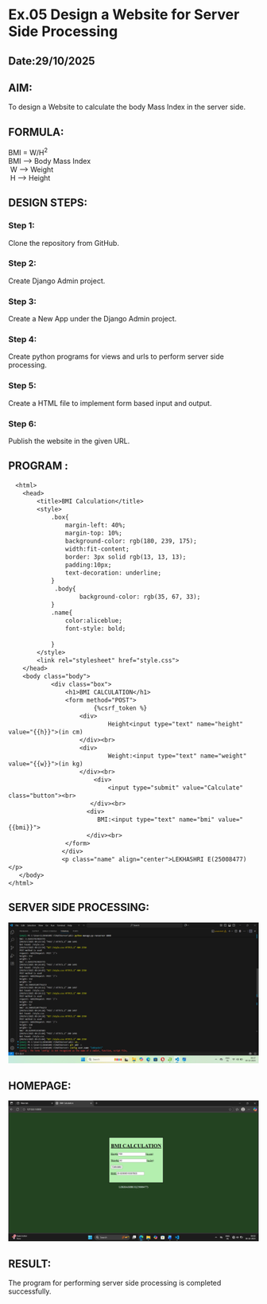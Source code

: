 # Ex.05 Design a Website for Server Side Processing
## Date:29/10/2025

## AIM:
  To design a Website to calculate the body Mass Index in the server side.

## FORMULA:
BMI = W/H<sup>2</sup>
<br> BMI --> Body Mass Index
<br> W --> Weight
<br> H --> Height

## DESIGN STEPS:

### Step 1:
Clone the repository from GitHub.

### Step 2:
Create Django Admin project.

### Step 3:
Create a New App under the Django Admin project.

### Step 4:
Create python programs for views and urls to perform server side processing.

### Step 5:
Create a HTML file to implement form based input and output.

### Step 6:
Publish the website in the given URL.

## PROGRAM :
```
  <html> 
    <head> 
        <title>BMI Calculation</title> 
        <style>
            .box{
                margin-left: 40%;
                margin-top: 10%;
                background-color: rgb(180, 239, 175);
                width:fit-content;
                border: 3px solid rgb(13, 13, 13);
                padding:10px;
                text-decoration: underline;
            }
             .body{
                    background-color: rgb(35, 67, 33);
            }
            .name{
                color:aliceblue;
                font-style: bold;

            }
        </style>
        <link rel="stylesheet" href="style.css">
    </head> 
    <body class="body">
            <div class="box"> 
                <h1>BMI CALCULATION</h1>
                <form method="POST">
                        {%csrf_token %}
                    <div> 
                            Height<input type="text" name="height" value="{{h}}">(in cm)
                    </div><br>
                    <div> 
                            Weight:<input type="text" name="weight" value="{{w}}">(in kg)
                    </div><br>
                        <div> 
                            <input type="submit" value="Calculate" class="button"><br> 
                       </div><br>
                      <div> 
                         BMI:<input type="text" name="bmi" value="{{bmi}}">
                      </div><br>
                </form>
               </div>
               <p class="name" align="center">LEKHASHRI E(25008477)</p>
   </body>
</html>
```
## SERVER SIDE PROCESSING:
![alt text](<bmi terminal.png>)

## HOMEPAGE:
 ![alt text](<Screenshot (49).png>)
## RESULT:
The program for performing server side processing is completed successfully.
